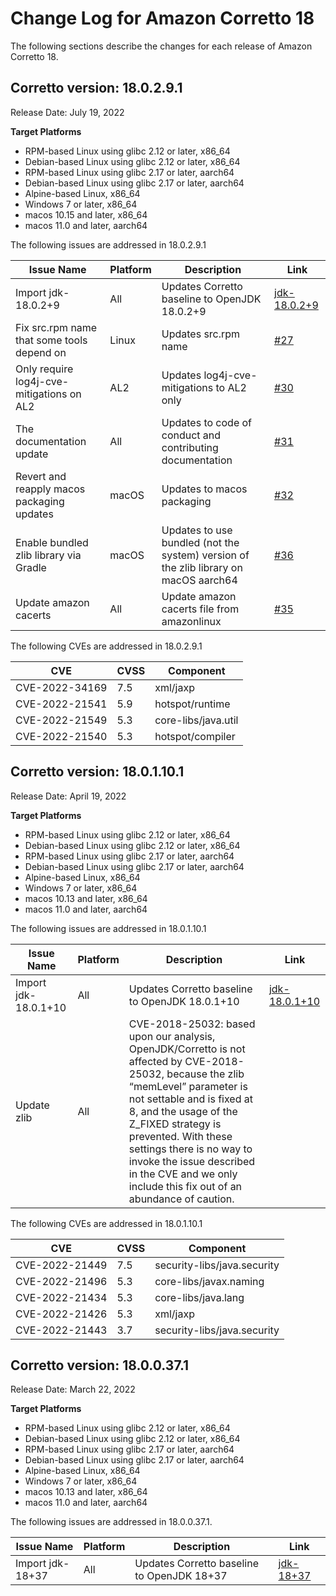 # Change Log for Amazon Corretto 18

The following sections describe the changes for each release of Amazon Corretto 18.

## Corretto version: 18.0.2.9.1
Release Date: July 19, 2022

**Target Platforms**

+ RPM-based Linux using glibc 2.12 or later, x86_64
+ Debian-based Linux using glibc 2.12 or later, x86_64
+ RPM-based Linux using glibc 2.17 or later, aarch64
+ Debian-based Linux using glibc 2.17 or later, aarch64
+ Alpine-based Linux, x86_64
+ Windows 7 or later, x86_64
+ macos 10.15 and later, x86_64
+ macos 11.0 and later, aarch64

 The following issues are addressed in 18.0.2.9.1

| Issue Name                                 | Platform | Description                                                                          | Link                                                                          |
|--------------------------------------------|----------|--------------------------------------------------------------------------------------|-------------------------------------------------------------------------------|
| Import jdk-18.0.2+9                        | All      | Updates Corretto baseline to OpenJDK 18.0.2+9                                        | [jdk-18.0.2+9](https://github.com/openjdk/jdk18u/releases/tag/jdk-18.0.2%2B9) |
| Fix src.rpm name that some tools depend on | Linux    | Updates src.rpm name                                                                 | [#27](https://github.com/corretto/corretto-18/pull/27)                        |
| Only require log4j-cve-mitigations on AL2  | AL2      | Updates log4j-cve-mitigations to AL2 only                                            | [#30](https://github.com/corretto/corretto-18/pull/30)                        |
| The documentation update                   | All      | Updates to code of conduct and contributing documentation                            | [#31](https://github.com/corretto/corretto-18/pull/31)                        |
| Revert and reapply macos packaging updates | macOS    | Updates to macos packaging                                                           | [#32](https://github.com/corretto/corretto-18/pull/32)                        |
| Enable bundled zlib library via Gradle     | macOS    | Updates to use bundled (not the system) version of the zlib library on macOS aarch64 | [#36](https://github.com/corretto/corretto-18/pull/36)                        |
| Update amazon cacerts                      | All      | Update amazon cacerts file from amazonlinux                                          | [#35](https://github.com/corretto/corretto-18/pull/35)                        |

 The following CVEs are addressed in 18.0.2.9.1

| CVE | CVSS | Component           |
 | --- |---------------------| --- |
| CVE-2022-34169 | 7.5 | xml/jaxp            |
| CVE-2022-21541 | 5.9 | hotspot/runtime     |
| CVE-2022-21549 | 5.3 | core-libs/java.util |
| CVE-2022-21540 | 5.3 | hotspot/compiler    |


## Corretto version: 18.0.1.10.1

Release Date: April 19, 2022

 **Target Platforms**

+ RPM-based Linux using glibc 2.12 or later, x86_64
+ Debian-based Linux using glibc 2.12 or later, x86_64
+ RPM-based Linux using glibc 2.17 or later, aarch64
+ Debian-based Linux using glibc 2.17 or later, aarch64
+ Alpine-based Linux, x86_64
+ Windows 7 or later, x86_64
+ macos 10.13 and later, x86_64
+ macos 11.0 and later, aarch64

The following issues are addressed in 18.0.1.10.1

| Issue Name       | Platform | Description                                | Link |
|------------------| --- |--------------------------------------------| --- |
| Import jdk-18.0.1+10 | All | Updates Corretto baseline to OpenJDK 18.0.1+10 | [jdk-18.0.1+10](https://github.com/openjdk/jdk18u/releases/tag/jdk-18.0.1%2B10)
| Update zlib | All | CVE-2018-25032: based upon our analysis, OpenJDK/Corretto is not affected by CVE-2018-25032, because the zlib “memLevel” parameter is not settable and is fixed at 8, and the usage of the Z_FIXED strategy is prevented. With these settings there is no way to invoke the issue described in the CVE and we only include this fix out of an abundance of caution. | |

 The following CVEs are addressed in 18.0.1.10.1

 | CVE | CVSS | Component |
 | --- | --- | --- |
 | CVE-2022-21449 | 7.5 | security-libs/java.security |
 | CVE-2022-21496 | 5.3 | core-libs/javax.naming |
 | CVE-2022-21434 | 5.3 | core-libs/java.lang |
 | CVE-2022-21426 | 5.3 | xml/jaxp |
 | CVE-2022-21443 | 3.7 | security-libs/java.security |


## Corretto version: 18.0.0.37.1

Release Date: March 22, 2022

 **Target Platforms**

+ RPM-based Linux using glibc 2.12 or later, x86_64
+ Debian-based Linux using glibc 2.12 or later, x86_64
+ RPM-based Linux using glibc 2.17 or later, aarch64
+ Debian-based Linux using glibc 2.17 or later, aarch64
+ Alpine-based Linux, x86_64
+ Windows 7 or later, x86_64
+ macos 10.13 and later, x86_64
+ macos 11.0 and later, aarch64

The following issues are addressed in 18.0.0.37.1.

| Issue Name       | Platform | Description                                | Link |
|------------------| --- |--------------------------------------------| --- |
| Import jdk-18+37 | All | Updates Corretto baseline to OpenJDK 18+37 | [jdk-18+37](https://github.com/openjdk/jdk18/releases/tag/jdk-18%2B37)
